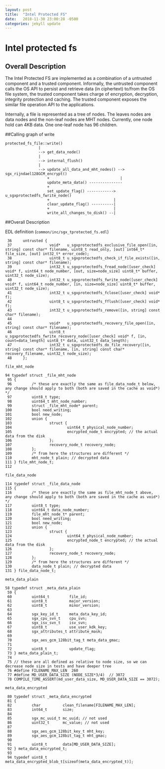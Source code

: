 ```yaml
---
layout: post
title:  "Intel Protected FS"
date:   2018-11-30 23:00:28 -0500
categories: jekyll update
---
```


# Intel protected fs 

## Overall Description

The Intel Protected FS are implemented as a combination of a untrusted component and a trusted component. Informally, the untrusted component calls the OS API to persist and retrieve data (in ciphertext) to/from the OS file system, the trusted component takes charge of encryption, decryption, integrity protection and caching. The trusted component exposes the similar file operation API to the applications.

Internally, a file is represented as a tree of nodes. The leaves nodes are data nodes and the non-leaf nodes are MHT nodes. Currently, one node hold can 4KB data. One one-leaf node has 96 children.    


##Calling graph of write


```
protected_fs_file::write() 
               |      
               --> get_data_node() 
               |
               --> internal_flush() 
               |
               --> update_all_data_and_mht_nodes() --> sgx_rijndael128GCM_encrypt()
                   +                                |
                   update_meta_data() ---------------
                   +
                   set_update_flag() ------------> u_sgxprotectedfs_fwrite_node()
                   +                             |
                   clear_update_flag() ----------|
                   +                             |
                   write_all_changes_to_disk() --|
```





##Overall Description

EDL definition (`common/inc/sgx_tprotected_fs.edl`)

```
 36     untrusted {
 37                 void*   u_sgxprotectedfs_exclusive_file_open([in, string] const char* filename, uint8_t read_only, [out] int64_t* file_size, [out] int32_t* error_code);
 38                 uint8_t u_sgxprotectedfs_check_if_file_exists([in, string] const char* filename);
 39                 int32_t u_sgxprotectedfs_fread_node([user_check] void* f, uint64_t node_number, [out, size=node_size] uint8_t* buffer, uint32_t node_size);
 40                 int32_t u_sgxprotectedfs_fwrite_node([user_check] void* f, uint64_t node_number, [in, size=node_size] uint8_t* buffer, uint32_t node_size);
 41                 int32_t u_sgxprotectedfs_fclose([user_check] void* f);
 42                 uint8_t u_sgxprotectedfs_fflush([user_check] void* f);
 43                 int32_t u_sgxprotectedfs_remove([in, string] const char* filename);
 44 
 45                 void*   u_sgxprotectedfs_recovery_file_open([in, string] const char* filename);
 46                 uint8_t u_sgxprotectedfs_fwrite_recovery_node([user_check] void* f, [in, count=data_length] uint8_t* data, uint32_t data_length);
 47                 int32_t u_sgxprotectedfs_do_file_recovery([in, string] const char* filename, [in, string] const char* recovery_filename, uint32_t node_size);
 48     };
```

`file_mht_node`

```
94 typedef struct _file_mht_node
 95 {
 96         /* these are exactly the same as file_data_node_t below, any change should apply to both (both are saved in the cache as void*) */
 97         uint8_t type;
 98         uint64_t mht_node_number;
 99         struct _file_mht_node* parent;
100         bool need_writing;
101         bool new_node;
102         union {
103                 struct {
104                         uint64_t physical_node_number;
105                         encrypted_node_t encrypted; // the actual data from the disk
106                 };
107                 recovery_node_t recovery_node;
108         };
109         /* from here the structures are different */
110         mht_node_t plain; // decrypted data
111 } file_mht_node_t;
112 
```
`file_data_node`

```
114 typedef struct _file_data_node
115 {
116         /* these are exactly the same as file_mht_node_t above, any change should apply to both (both are saved in the cache as void*) */
117         uint8_t type;
118         uint64_t data_node_number;
119         file_mht_node_t* parent;
120         bool need_writing;
121         bool new_node;
122         union {
123                 struct {
124                         uint64_t physical_node_number;
125                         encrypted_node_t encrypted; // the actual data from the disk
126                 };
127                 recovery_node_t recovery_node;
128         };
129         /* from here the structures are different */
130         data_node_t plain; // decrypted data
131 } file_data_node_t;
```

`meta_data_plain`

```
58 typedef struct _meta_data_plain
 59 {
 60         uint64_t         file_id;
 61         uint8_t          major_version;
 62         uint8_t          minor_version;
 63 
 64         sgx_key_id_t     meta_data_key_id;
 65         sgx_cpu_svn_t    cpu_svn;
 66         sgx_isv_svn_t    isv_svn;
 67         uint8_t          use_user_kdk_key;
 68         sgx_attributes_t attribute_mask;
 69 
 70         sgx_aes_gcm_128bit_tag_t meta_data_gmac;
 71 
 72         uint8_t          update_flag;
 73 } meta_data_plain_t;
 74 
 75 // these are all defined as relative to node size, so we can decrease node size in tests and have deeper tree
 76 #define FILENAME_MAX_LEN  260
 77 #define MD_USER_DATA_SIZE (NODE_SIZE*3/4)  // 3072
 78 COMPILE_TIME_ASSERT(md_user_data_size, MD_USER_DATA_SIZE == 3072);
```
 `meta_data_encrypted`
 
```
 80 typedef struct _meta_data_encrypted
 81 {
 82         char          clean_filename[FILENAME_MAX_LEN];
 83         int64_t       size;
 84 
 85         sgx_mc_uuid_t mc_uuid; // not used
 86         uint32_t      mc_value; // not used
 87 
 88         sgx_aes_gcm_128bit_key_t mht_key;
 89         sgx_aes_gcm_128bit_tag_t mht_gmac;
 90 
 91         uint8_t       data[MD_USER_DATA_SIZE];
 92 } meta_data_encrypted_t;
 93 
 94 typedef uint8_t meta_data_encrypted_blob_t[sizeof(meta_data_encrypted_t)];
```
